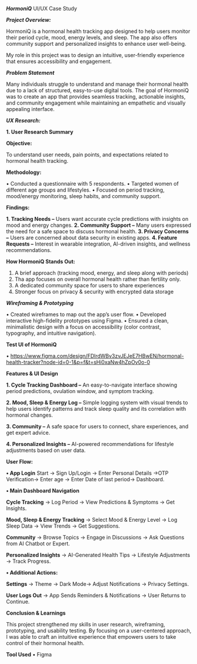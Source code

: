 ***HormoniQ***
UI/UX Case Study


***Project Overview:*** 


HormoniQ is a hormonal health tracking app designed to help users monitor their period cycle, mood, energy levels, and sleep. The app also offers community support and personalized insights to enhance user well-being. 


My role in this project was to design an intuitive, user-friendly experience that ensures accessibility and engagement.


***Problem Statement*** 


Many individuals struggle to understand and manage their hormonal health due to a lack of structured, easy-to-use digital tools. The goal of HormoniQ was to create an app that provides seamless tracking, actionable insights, and community engagement while maintaining an empathetic and visually appealing interface.


***UX Research:***


**1. User Research Summary**


**Objective:**


To understand user needs, pain points, and expectations related to hormonal health tracking.


**Methodology:**


•	Conducted a questionnaire with 5 respondents.
•	Targeted women of different age groups and lifestyles.
•	Focused on period tracking, mood/energy monitoring, sleep habits, and community support.

 
**Findings:**


**1.	Tracking Needs –** Users want accurate cycle predictions with insights on mood and energy changes.
**2.	Community Support –** Many users expressed the need for a safe space to discuss hormonal health.
**3.	Privacy Concerns –** Users are concerned about data security in existing apps.
**4.	Feature Requests –** Interest in wearable integration, AI-driven insights, and wellness recommendations.



**How HormoniQ Stands Out:**

1. A brief approach (tracking mood, energy, and sleep along with periods)
2. Tha app focuses on overall hormonal health rather than fertility only.
3. A dedicated community space for users to share experiences
4. Stronger focus on privacy & security with encrypted data storage

***Wireframing & Prototyping***

•	Created wireframes to map out the app’s user flow.
•	Developed interactive high-fidelity prototypes using Figma.
•	Ensured a clean, minimalistic design with a focus on accessibility (color contrast, typography, and intuitive navigation).


**Test UI of HormoniQ**


•	https://www.figma.com/design/FDlrdWBv3zvJEJeE7HBwEN/hormonal-health-tracker?node-id=0-1&p=f&t=sHi0xaNw4hZpOv0o-0


**Features & UI Design**


**1.	Cycle Tracking Dashboard –** An easy-to-navigate interface showing period predictions, ovulation window, and symptom tracking.


**2.	Mood, Sleep & Energy Log –** Simple logging system with visual trends to help users identify patterns and track sleep quality and its correlation with hormonal changes.


**3.	Community –** A safe space for users to connect, share experiences, and get expert advice.


**4.	Personalized Insights –** AI-powered recommendations for lifestyle adjustments based on user data.


**User Flow:**


**•	App Login**
Start → Sign Up/Login → Enter Personal Details →OTP Verification→ Enter age → Enter Date of last period→ Dashboard.


**•	Main Dashboard Navigation**


**Cycle Tracking** → Log Period → View Predictions & Symptoms → Get Insights. 


**Mood, Sleep & Energy Tracking** → Select Mood & Energy Level → Log Sleep Data → View Trends → Get Suggestions.


**Community** → Browse Topics → Engage in Discussions → Ask Questions from AI Chatbot or Expert.


**Personalized Insights** → AI-Generated Health Tips → Lifestyle Adjustments → Track Progress.


**•	Additional Actions:**


**Settings** → Theme → Dark Mode→ Adjust Notifications → Privacy Settings.


**User Logs Out** → App Sends Reminders & Notifications → User Returns to Continue.


**Conclusion & Learnings** 


This project strengthened my skills in user research, wireframing, prototyping, and usability testing. By focusing on a user-centered approach, I was able to craft an intuitive experience that empowers users to take control of their hormonal health.


**Tool Used**
•	Figma
